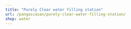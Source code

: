 ```yaml
---
title: "Purely Clear water filling station"
url: /pangascasan/purely-clear-water-filling-station/
shop: water
---
```

